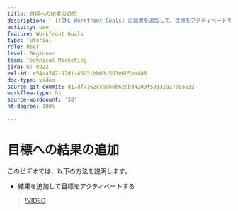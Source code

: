 ```yaml
---
title: 目標への結果の追加
description: ' [!DNL Workfront Goals] に結果を追加して、目標をアクティベートする方法を説明します。'
activity: use
feature: Workfront Goals
type: Tutorial
role: User
level: Beginner
team: Technical Marketing
jira: KT-8922
exl-id: e54aa547-97d1-4603-bb63-503e605be408
doc-type: video
source-git-commit: d17df7162ccaab6b62db34209f50131927c0a532
workflow-type: ht
source-wordcount: '38'
ht-degree: 100%

---
```


# 目標への結果の追加

このビデオでは、以下の方法を説明します。

* 結果を追加して目標をアクティベートする

>[!VIDEO](https://video.tv.adobe.com/v/335194/?quality=12&learn=on&enablevpops)
